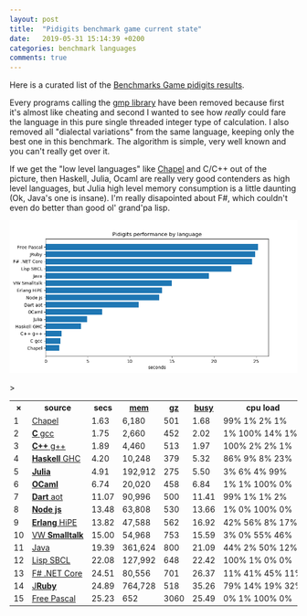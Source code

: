 ```yaml
---
layout: post
title:  "Pidigits benchmark game current state"
date:   2019-05-31 15:14:39 +0200
categories: benchmark languages
comments: true
---
```


Here is a curated list of the [Benchmarks Game pidigits results](https://benchmarksgame-team.pages.debian.net/benchmarksgame/performance/pidigits.html). 

Every programs calling the [gmp library](https://gmplib.org/) have been removed because first it's almost like cheating and second I wanted to see how *really* could fare the language in this pure single threaded integer type of calculation. I also removed all "dialectal variations" from the same language, keeping only the best one in this benchmark. The algorithm is simple, very well known and you can't really get over it.

If we get the "low level languages" like [Chapel](https://www.chapel-lang.org/) and C/C++ out of the picture, then Haskell, Julia, Ocaml are really very good contenders as high level languages, but Julia high level memory consumption is a little daunting (Ok, Java's one is insane). I'm really disapointed about F#, which couldn't even do better than good ol' grand'pa lisp.

![](/assets/images/pidigits-chart.png)

<table>
      <tbody><tr>
        <th>×
        </th><th>source
        </th><th class="best">secs
        </th><th><a href="./pidigits-mem.html"><span>mem</span></a>
        </th><th><a href="./pidigits-gz.html"><span>gz</span></a>
        </th><th><a href="./pidigits-cpu.html"><span>busy</span></a>
        </th><th>cpu load
      </th></tr><tr>
        <td>1
        </td><td><a href="https://benchmarksgame-team.pages.debian.net/benchmarksgame/program/pidigits-chapel-1.html"><span>Chapel</span></a>
        </td><td>1.63
        </td><td>6,180
        </td><td>501
        </td><td>1.68
        </td><td class="message">99%&nbsp;1%&nbsp;2%&nbsp;1%
      </td></tr><tr>
        <td>2
        </td><td><a href="https://benchmarksgame-team.pages.debian.net/benchmarksgame/program/pidigits-gcc-1.html"><span><strong>C</strong>&nbsp;gcc</span></a>
        </td><td class="best">1.75
        </td><td>2,660
        </td><td>452
        </td><td>2.02
        </td><td class="message">1%&nbsp;100%&nbsp;14%&nbsp;1%
      </td></tr><tr>
        <td>3
        </td><td><a href="https://benchmarksgame-team.pages.debian.net/benchmarksgame/program/pidigits-gpp-4.html"><span><strong>C++</strong>&nbsp;g++</span></a>
        </td><td class="best">1.89
        </td><td>4,460
        </td><td>513
        </td><td>1.97
        </td><td class="message">100%&nbsp;2%&nbsp;2%&nbsp;1%
      </td></tr><tr>
        <td>4
        </td><td><a href="https://benchmarksgame-team.pages.debian.net/benchmarksgame/program/pidigits-ghc-3.html"><span><strong>Haskell</strong>&nbsp;GHC</span></a>
        </td><td class="best">4.20
        </td><td>10,248
        </td><td>379
        </td><td>5.32
        </td><td class="message">86%&nbsp;9%&nbsp;8%&nbsp;23%
      </td></tr><tr>
        <td>5
        </td><td><a href="https://benchmarksgame-team.pages.debian.net/benchmarksgame/program/pidigits-julia-1.html"><span><strong>Julia</strong></span></a>
        </td><td class="best">4.91
        </td><td>192,912
        </td><td>275
        </td><td>5.50
        </td><td class="message">3%&nbsp;6%&nbsp;4%&nbsp;99%
      </td></tr><tr>
        <td>6
        </td><td><a href="https://benchmarksgame-team.pages.debian.net/benchmarksgame/program/pidigits-ocaml-5.html"><span><strong>OCaml</strong></span></a>
        </td><td class="best">6.74
        </td><td>20,020
        </td><td>458
        </td><td>6.84
        </td><td class="message">1%&nbsp;1%&nbsp;100%&nbsp;0%
      </td></tr><tr>
        <td>7
        </td><td><a href="https://benchmarksgame-team.pages.debian.net/benchmarksgame/program/pidigits-dartsnapshot-2.html"><span><strong>Dart</strong> aot</span></a>
        </td><td class="best">11.07
        </td><td>90,996
        </td><td>500
        </td><td>11.41
        </td><td class="message">99%&nbsp;1%&nbsp;1%&nbsp;2%
      </td></tr><tr>
        <td>8
        </td><td><a href="https://benchmarksgame-team.pages.debian.net/benchmarksgame/program/pidigits-node-4.html"><span><strong>Node js</strong></span></a>
        </td><td class="best">13.48
        </td><td>63,808
        </td><td>530
        </td><td>13.66
        </td><td class="message">1%&nbsp;0%&nbsp;100%&nbsp;0%
      </td></tr><tr>
        <td>9
        </td><td><a href="https://benchmarksgame-team.pages.debian.net/benchmarksgame/program/pidigits-hipe-3.html"><span><strong>Erlang</strong>&nbsp;HiPE</span></a>
        </td><td class="best">13.82
        </td><td>47,588
        </td><td>562
        </td><td>16.92
        </td><td class="message">42%&nbsp;56%&nbsp;8%&nbsp;17%
      </td></tr><tr>
        <td>10
        </td><td><a href="https://benchmarksgame-team.pages.debian.net/benchmarksgame/program/pidigits-vw-4.html"><span>VW&nbsp;<strong>Smalltalk</strong></span></a>
        </td><td class="best">15.00
        </td><td>54,968
        </td><td>753
        </td><td>15.59
        </td><td class="message">3%&nbsp;0%&nbsp;55%&nbsp;46%
      </td></tr><tr>
        <td>11
        </td><td><a href="https://benchmarksgame-team.pages.debian.net/benchmarksgame/program/pidigits-java-1.html"><span>Java</span></a>
        </td><td>19.39
        </td><td>361,624
        </td><td>800
        </td><td>21.09
        </td><td class="message">44%&nbsp;2%&nbsp;50%&nbsp;12%
      </td></tr><tr>
        <td>12
        </td><td><a href="https://benchmarksgame-team.pages.debian.net/benchmarksgame/program/pidigits-sbcl-2.html"><span>Lisp SBCL</span></a>
        </td><td>22.08
        </td><td>127,992
        </td><td>648
        </td><td>22.42
        </td><td class="message">100%&nbsp;1%&nbsp;0%&nbsp;0%
      </td></tr><tr>
        <td>13
        </td><td><a href="https://benchmarksgame-team.pages.debian.net/benchmarksgame/program/pidigits-fsharpcore-2.html"><span>F# .NET Core</span></a>
        </td><td>24.51
        </td><td>80,556
        </td><td>701
        </td><td>26.37
        </td><td class="message">11%&nbsp;41%&nbsp;45%&nbsp;11%
      </td></tr><tr>
        <td>14
        </td><td><a href="https://benchmarksgame-team.pages.debian.net/benchmarksgame/program/pidigits-jruby-1.html"><span>J<strong>Ruby</strong></span></a>
        </td><td class="best">24.89
        </td><td>764,728
        </td><td>518
        </td><td>35.26
        </td><td class="message">79%&nbsp;14%&nbsp;19%&nbsp;32%
      </td></tr><tr>
        <td>15
        </td><td><a href="https://benchmarksgame-team.pages.debian.net/benchmarksgame/program/pidigits-fpascal-1.html"><span>Free Pascal</span></a>
        </td><td>25.23
        </td><td>652
        </td><td>3060
        </td><td>25.49
        </td><td class="message">0%&nbsp;1%&nbsp;100%&nbsp;0%
      </td></tr>></tbody></table>


